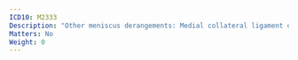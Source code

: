 ```yaml
---
ICD10: M2333
Description: "Other meniscus derangements: Medial collateral ligament or Other and unspecified medial meniscus"
Matters: No
Weight: 0
---
```

